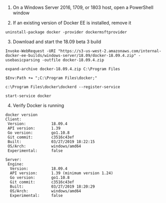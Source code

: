 1. On a Windows Server 2016, 1709, or 1803 host, open a PowerShell window

2. If an existing version of Docker EE is installed, remove it

`uninstall-package docker -provider dockermsftprovider`

3. Download and start the 18.09 beta 3 build

`Invoke-WebRequest -URI "https://s3-us-west-2.amazonaws.com/internal-docker-ee-builds/windows-server/18.09/docker-18.09.4.zip" -usebasicparsing -outfile docker-18.09.4.zip`

`expand-archive docker-18.09.4.zip C:\Program Files`

`$Env:Path += ";C:\Program Files\docker;"`

`c:\Program Files\docker\dockerd --register-service`

`start-service docker`

4. Verify Docker is running

```
docker version
Client:
 Version:           18.09.4
 API version:       1.39
 Go version:        go1.10.8
 Git commit:        c3516c43ef
 Built:             03/27/2019 18:22:15
 OS/Arch:           windows/amd64
 Experimental:      false

Server:
 Engine:
  Version:          18.09.4
  API version:      1.39 (minimum version 1.24)
  Go version:       go1.10.8
  Git commit:       c3516c43ef
  Built:            03/27/2019 18:20:29
  OS/Arch:          windows/amd64
  Experimental:     false
  ```
  